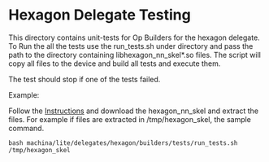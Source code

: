 # Hexagon Delegate Testing

This directory contains unit-tests for Op Builders for the hexagon delegate.
To Run the all the tests use the run_tests.sh under directory and pass
the path to the directory containing libhexagon_nn_skel*.so files.
The script will copy all files to the device and build all tests and execute
them.

The test should stop if one of the tests failed.

Example:

Follow the [Instructions](https://www.machina.org/lite/performance/hexagon_delegate)
and download the hexagon_nn_skel and extract the files.
For example if files are extracted in /tmp/hexagon_skel, the sample command.

`
bash machina/lite/delegates/hexagon/builders/tests/run_tests.sh /tmp/hexagon_skel
`
